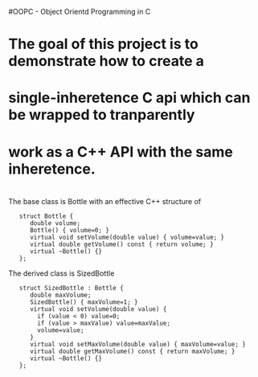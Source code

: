 #OOPC - Object Orientd Programming in C

#
# The goal of this project is to demonstrate how to create a
# single-inheretence C api which can be wrapped to tranparently
# work as a C++ API with the same inheretence.
#

The base class is Bottle with an effective C++ structure of
```
   struct Bottle {
      double volume;
      Bottle() { volume=0; }
      virtual void setVolume(double value) { volume=value; }
      virtual double getVolume() const { return volume; }
      virtual ~Bottle() {}
   };
```
The derived class is SizedBottle
```
   struct SizedBottle : Bottle {
      double maxVolume;
      SizedBottle() { maxVolume=1; }
      virtual void setVolume(double value) {
        if (value < 0) value=0;
        if (value > maxValue) value=maxValue;
        volume=value;
      }
      virtual void setMaxVolume(double value) { maxVolume=value; }
      virtual double getMaxVolume() const { return maxVolume; }
      virtual ~Bottle() {}
   };
```




